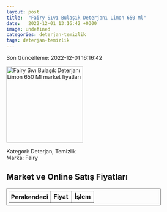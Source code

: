 ```yaml
---
layout: post
title:  "Fairy Sıvı Bulaşık Deterjanı Limon 650 Ml"
date:   2022-12-01 13:16:42 +0300
image: undefined
categories: deterjan-temizlik
tags: deterjan-temizlik
---
```


Son Güncelleme: 2022-12-01 16:16:42

<img src="undefined" width="200" alt="Fairy Sıvı Bulaşık Deterjanı Limon 650 Ml market fiyatları" />

Kategori: Deterjan, Temizlik
<br />
Marka: Fairy

<h2>Market ve Online Satış Fiyatları</h2>

<table border="1" style="padding: 5px;width:80%;">
  <tr>
    <td style="padding: 5px;"><strong>Perakendeci</strong></td>
    <td><strong>Fiyat</strong></td>
    <td><strong>İşlem</strong></td>
  </tr>
  
</table>
